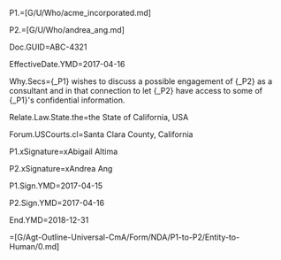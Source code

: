 P1.=[G/U/Who/acme_incorporated.md]

P2.=[G/U/Who/andrea_ang.md]

Doc.GUID=ABC-4321

EffectiveDate.YMD=2017-04-16


Why.Secs={_P1} wishes to discuss a possible engagement of {_P2} as a consultant and in that connection to let {_P2} have access to some of {_P1}'s confidential information.

Relate.Law.State.the=the State of California, USA

Forum.USCourts.cl=Santa Clara County, California

P1.xSignature=xAbigail Altima

P2.xSignature=xAndrea Ang

P1.Sign.YMD=2017-04-15

P2.Sign.YMD=2017-04-16

End.YMD=2018-12-31

=[G/Agt-Outline-Universal-CmA/Form/NDA/P1-to-P2/Entity-to-Human/0.md]
